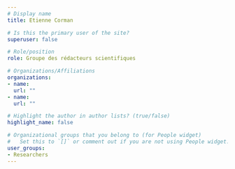 ```yaml
---
# Display name
title: Etienne Corman

# Is this the primary user of the site?
superuser: false

# Role/position
role: Groupe des rédacteurs scientifiques

# Organizations/Affiliations
organizations:
- name:  
  url: ""
- name:  
  url: ""

# Highlight the author in author lists? (true/false)
highlight_name: false

# Organizational groups that you belong to (for People widget)
#   Set this to `[]` or comment out if you are not using People widget.
user_groups:
- Researchers
---
```

